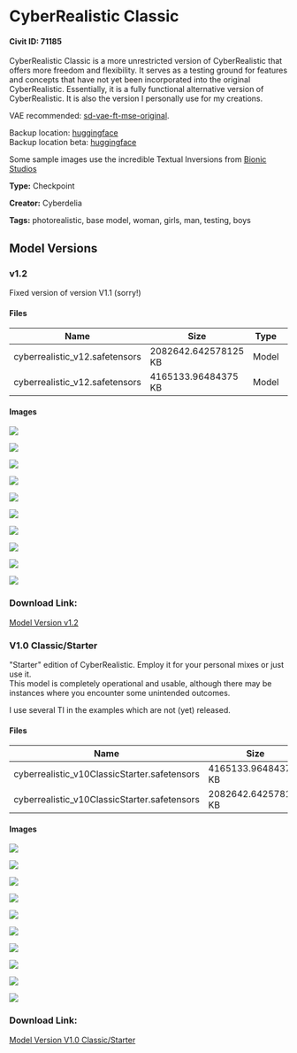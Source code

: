 # CyberRealistic Classic

#### Civit ID: 71185

<p>CyberRealistic Classic is a more unrestricted version of CyberRealistic that offers more freedom and flexibility. It serves as a testing ground for features and concepts that have not yet been incorporated into the original CyberRealistic. Essentially, it is a fully functional alternative version of CyberRealistic. It is also the version I personally use for my creations.</p><p></p><p>VAE recommended: <a target="_blank" rel="ugc" href="https://huggingface.co/stabilityai/sd-vae-ft-mse-original/tree/main">sd-vae-ft-mse-original</a>.</p><p>Backup location: <a target="_blank" rel="ugc" href="https://huggingface.co/cyberdelia/CyberRealistic/tree/main">huggingface</a><br />Backup location beta: <a target="_blank" rel="ugc" href="https://huggingface.co/cyberdelia/CyberRealisticBeta/tree/main">huggingface</a></p><p>Some sample images use the incredible Textual Inversions from <a target="_blank" rel="ugc" href="https://ko-fi.com/bionicstudios">Bionic Studios</a></p>

**Type:** Checkpoint

**Creator:** Cyberdelia

**Tags:** photorealistic, base model, woman, girls, man, testing, boys

## Model Versions

### v1.2

<p>Fixed version of version V1.1 (sorry!)</p>

#### Files

| Name | Size | Type | Format | Download Url | AutoV1 | AutoV2 | SHA256 | CRC32 | BLAKE3 |
| --- | --- | --- | --- | --- | --- | --- | --- | --- | --- |
| cyberrealistic_v12.safetensors | 2082642.642578125 KB | Model | SafeTensor | https://civitai.com/api/download/models/86983 | DDBB6911 | AB0039824F | AB0039824FCFD8B5F0C270C9F6E732862702CCAD2BA3C621F14038B148CA81A4 | 5BD4F84A | 4E935F47FF4B5F5D0504A017CD9811CA68B410E5F183B3CAC3D4DE3D1CDB89DF |
| cyberrealistic_v12.safetensors | 4165133.96484375 KB | Model | SafeTensor | https://civitai.com/api/download/models/86983?type=Model&format=SafeTensor&size=pruned&fp=fp32 | 02A95366 | 1F6BE4500E | 1F6BE4500E90E147B394E961CD64E54284B6D977B478E7FF0E32762060CA2382 | 55956859 | 3FEB42A935665A1C2789EF9517468F5060755070982EBED95D9BDEED2848846C |

#### Images

<p><img src="https://image.civitai.com/xG1nkqKTMzGDvpLrqFT7WA/72cedbb3-9c93-4772-85f6-a9ff84ee5382/width=450/994703.jpeg" /></p>

<p><img src="https://image.civitai.com/xG1nkqKTMzGDvpLrqFT7WA/648033cc-8471-4773-a2c5-618b65d3fe6a/width=450/996689.jpeg" /></p>

<p><img src="https://image.civitai.com/xG1nkqKTMzGDvpLrqFT7WA/fe08aee8-82ab-482f-afe9-9027209e4497/width=450/998086.jpeg" /></p>

<p><img src="https://image.civitai.com/xG1nkqKTMzGDvpLrqFT7WA/1357d99f-178a-455c-9902-90fbaba2ac86/width=450/994697.jpeg" /></p>

<p><img src="https://image.civitai.com/xG1nkqKTMzGDvpLrqFT7WA/3ba92139-b0fe-45a8-b993-d10940ddb7da/width=450/996908.jpeg" /></p>

<p><img src="https://image.civitai.com/xG1nkqKTMzGDvpLrqFT7WA/600b90af-b6a6-44d5-b5f5-72bc44048a88/width=450/994708.jpeg" /></p>

<p><img src="https://image.civitai.com/xG1nkqKTMzGDvpLrqFT7WA/23bb850e-097b-4988-8c55-26244b1bafb8/width=450/994826.jpeg" /></p>

<p><img src="https://image.civitai.com/xG1nkqKTMzGDvpLrqFT7WA/35fc6ad1-df5f-4c12-a0d7-f3941407d97d/width=450/994775.jpeg" /></p>

<p><img src="https://image.civitai.com/xG1nkqKTMzGDvpLrqFT7WA/580fabe5-0047-4d18-aa37-f20d437ddea3/width=450/996549.jpeg" /></p>

<p><img src="https://image.civitai.com/xG1nkqKTMzGDvpLrqFT7WA/7f93564c-3645-4eaf-a6a6-8122d1067209/width=450/995035.jpeg" /></p>

### Download Link:

[Model Version v1.2](https://civitai.com/api/download/models/86983)

### V1.0 Classic/Starter 

<p>"Starter" edition of CyberRealistic. Employ it for your personal mixes or just use it. <br />This model is completely operational and usable, although there may be instances where you encounter some unintended outcomes.</p><p>I use several TI in the examples which are not (yet) released.</p>

#### Files

| Name | Size | Type | Format | Download Url | AutoV1 | AutoV2 | SHA256 | CRC32 | BLAKE3 |
| --- | --- | --- | --- | --- | --- | --- | --- | --- | --- |
| cyberrealistic_v10ClassicStarter.safetensors | 4165133.96484375 KB | Model | SafeTensor | https://civitai.com/api/download/models/81828?type=Model&format=SafeTensor&size=pruned&fp=fp32 | DC2EA43E | F40DA1C242 | F40DA1C242DBF48A28F7A1B534B249A28C3A3BAE22D1782B2FD444C18AAD469B | 948A6CA5 | C5568E213100EB9B63370140181AC3DB92ABB41B3C18021F9DEE84AA3C98BE1C |
| cyberrealistic_v10ClassicStarter.safetensors | 2082642.642578125 KB | Model | SafeTensor | https://civitai.com/api/download/models/81828 | 37D0E526 | D4682D1B96 | D4682D1B962AC2EEEEC674DD05E6F0EBF0D2D37EE03995F065F0644F777A02A1 | A1293213 | C76EF6D8703467EC4D22675FB49B2F495EE64C77BE558E653B4B7E2DE4D93FE6 |

#### Images

<p><img src="https://image.civitai.com/xG1nkqKTMzGDvpLrqFT7WA/ebda10f4-935c-41c2-babc-0a134dba105e/width=450/919998.jpeg" /></p>

<p><img src="https://image.civitai.com/xG1nkqKTMzGDvpLrqFT7WA/34ffbea1-9143-4203-aa91-ee693d9b7fd6/width=450/919691.jpeg" /></p>

<p><img src="https://image.civitai.com/xG1nkqKTMzGDvpLrqFT7WA/3367167d-3583-422e-8e2d-129ba7d6aaae/width=450/920258.jpeg" /></p>

<p><img src="https://image.civitai.com/xG1nkqKTMzGDvpLrqFT7WA/653a4800-fecf-4608-b908-90d77c2d5ecf/width=450/920112.jpeg" /></p>

<p><img src="https://image.civitai.com/xG1nkqKTMzGDvpLrqFT7WA/45aaa00c-971f-462a-8dc3-d8c1897de4d6/width=450/920614.jpeg" /></p>

<p><img src="https://image.civitai.com/xG1nkqKTMzGDvpLrqFT7WA/3dc48542-8108-4218-adb0-d702af25980f/width=450/920174.jpeg" /></p>

<p><img src="https://image.civitai.com/xG1nkqKTMzGDvpLrqFT7WA/d3e0081d-5d31-4749-957c-d5872acd44c0/width=450/920558.jpeg" /></p>

<p><img src="https://image.civitai.com/xG1nkqKTMzGDvpLrqFT7WA/d7d8416d-0956-4a4d-856c-296ee5c99618/width=450/920778.jpeg" /></p>

<p><img src="https://image.civitai.com/xG1nkqKTMzGDvpLrqFT7WA/32e07d8d-6e64-45e1-af77-49626f3b3ae8/width=450/920331.jpeg" /></p>

<p><img src="https://image.civitai.com/xG1nkqKTMzGDvpLrqFT7WA/3cd42c72-4b4d-4590-aaa5-b03bca0fbf5a/width=450/919763.jpeg" /></p>

### Download Link:

[Model Version V1.0 Classic/Starter ](https://civitai.com/api/download/models/81828)

